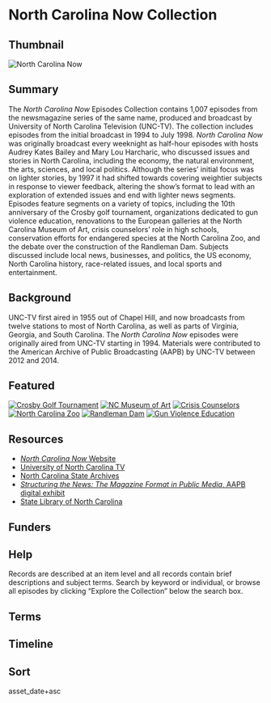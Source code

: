 # North Carolina Now Collection

## Thumbnail

![North Carolina Now](https://s3.amazonaws.com/americanarchive.org/special-collections/NCNow.png "North Carolina Now")

## Summary

The <em>North Carolina Now</em> Episodes Collection contains 1,007 episodes from the newsmagazine series of the same name, produced and broadcast by University of North Carolina Television (UNC-TV). The collection includes episodes from the initial broadcast in 1994 to July 1998. <em>North Carolina Now</em> was originally broadcast every weeknight as half-hour episodes with hosts Audrey Kates Bailey and Mary Lou Harcharic, who discussed issues and stories in North Carolina, including the economy, the natural environment, the arts, sciences, and local politics. Although the series’ initial focus was on lighter stories, by 1997 it had shifted towards covering weightier subjects in response to viewer feedback, altering the show’s format to lead with an exploration of extended issues and end with lighter news segments. Episodes feature segments on a variety of topics, including the 10th anniversary of the Crosby golf tournament, organizations dedicated to gun violence education, renovations to the European galleries at the North Carolina Museum of Art, crisis counselors’ role in high schools, conservation efforts for endangered species at the North Carolina Zoo, and the debate over the construction of the Randleman Dam. Subjects discussed include local news, businesses, and politics, the US economy, North Carolina history, race-related issues, and local sports and entertainment.

## Background

UNC-TV first aired in 1955 out of Chapel Hill, and now broadcasts from twelve stations to most of North Carolina, as well as parts of Virginia, Georgia, and South Carolina. The <em>North Carolina Now</em> episodes were originally aired from UNC-TV starting in 1994. Materials were contributed to the American Archive of Public Broadcasting (AAPB) by UNC-TV between 2012 and 2014.

## Featured

[![Crosby Golf Tournament](https://s3.amazonaws.com/americanarchive.org/special-collections/cpb-aacip_129-57np5t8h.jpg)](/catalog/cpb-aacip_129-57np5t8h)
[![NC Museum of Art](https://s3.amazonaws.com/americanarchive.org/special-collections/cpb-aacip_129-439zwcjg.jpg)](/catalog/cpb-aacip_129-439zwcjg)
[![Crisis Counselors](https://s3.amazonaws.com/americanarchive.org/special-collections/cpb-aacip_129-59q2c4xh.jpg)](/catalog/cpb-aacip_129-59q2c4xh)
[![North Carolina Zoo](https://s3.amazonaws.com/americanarchive.org/special-collections/cpb-aacip_129-32r4xp49.jpg)](/catalog/cpb-aacip_129-32r4xp49)
[![Randleman Dam](https://s3.amazonaws.com/americanarchive.org/special-collections/cpb-aacip_129-61rfjh2s.jpg)](/catalog/cpb-aacip_129-61rfjh2s)
[![Gun Violence Education](https://s3.amazonaws.com/americanarchive.org/special-collections/LisaPrice.jpg)](/catalog/cpb-aacip_129-82k6dwt0)

## Resources

- [<em>North Carolina Now</em> Website](https://www.pbs.org/show/nc-now/)
- [University of North Carolina TV](https://www.unctv.org/)
- [North Carolina State Archives](https://archives.ncdcr.gov/)
- [<em>Structuring the News: The Magazine Format in Public Media</em>, AAPB digital exhibit](http://americanarchive.org/exhibits/newsmagazines)
- [State Library of North Carolina](https://statelibrary.ncdcr.gov/)

## Funders

## Help

Records are described at an item level and all records contain brief descriptions and subject terms. Search by keyword or individual, or browse all episodes by clicking “Explore the Collection” below the search box.

## Terms

## Timeline

## Sort

asset_date+asc

